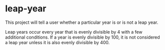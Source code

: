 # leap-year

This project will tell a user whether a particular year is or is not a leap year.

Leap years occur every year that is evenly divisible by 4 with a few additional conditions. If a year is evenly divisible by 100, it is not considered a leap year unless it is also evenly divisible by 400.
